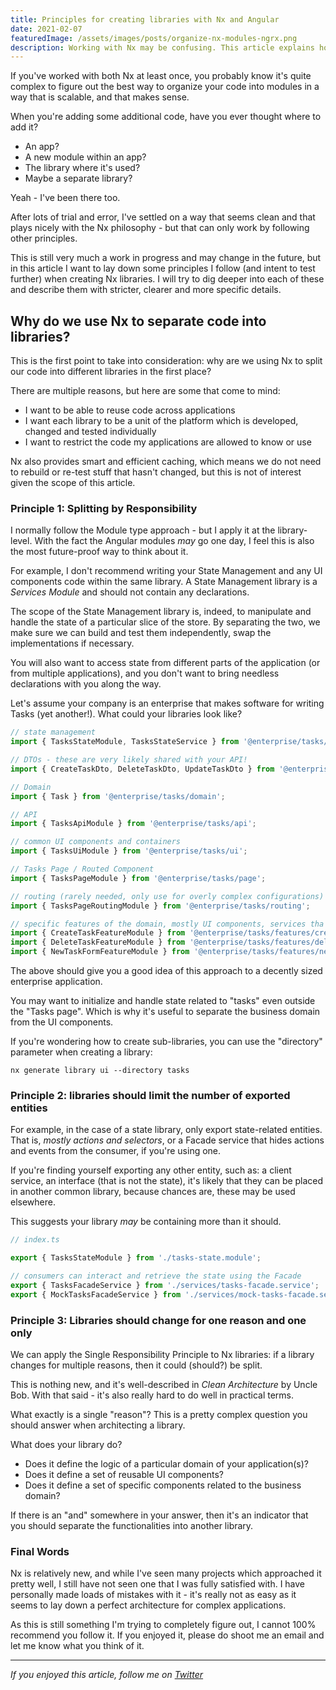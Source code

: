 ```yaml
---
title: Principles for creating libraries with Nx and Angular
date: 2021-02-07
featuredImage: /assets/images/posts/organize-nx-modules-ngrx.png
description: Working with Nx may be confusing. This article explains how I create Nx libraries and the principles behind my motivations.
---
```


If you've worked with both Nx at least once, you probably know it's quite complex to figure out the best way to organize your code into modules in a way that is scalable, and that makes sense.

When you're adding some additional code, have you ever thought where to add it?

- An app?
- A new module within an app?
- The library where it's used?
- Maybe a separate library?

Yeah - I've been there too.

After lots of trial and error, I've settled on a way that seems clean and that plays nicely
with the Nx philosophy - but that can only work by following other principles.

This is still very much a work in progress and may change in the future, but in this article I want to lay down some principles I follow (and intent to test further) when creating Nx libraries. I will try to dig deeper into each of these and describe them with stricter, clearer and more specific details.

## Why do we use Nx to separate code into libraries?

This is the first point to take into consideration: why are we using Nx to split our code into different libraries in the first place?

There are multiple reasons, but here are some that come to mind:

- I want to be able to reuse code across applications
- I want each library to be a unit of the platform which is developed, changed and tested individually
- I want to restrict the code my applications are allowed to know or use

Nx also provides smart and efficient caching, which means we do not need to rebuild or re-test stuff that hasn't changed, but this is not of interest given the scope of this article.

### Principle 1: Splitting by Responsibility

I normally follow the Module type approach - but I apply it at the library-level. With the fact the Angular modules *may* go one day, I feel this is also the most future-proof way to think about it.

For example, I don't recommend writing your State Management and any UI components code within the same library. A State Management library is a *Services Module* and should not contain any declarations.

The scope of the State Management library is, indeed, to manipulate and handle the state of a particular slice of the store. By separating the two, we make sure we can build and test them independently, swap the implementations if necessary.

You will also want to access state from different parts of the application (or from multiple applications), and you don't want to bring needless declarations with you along the way.

Let's assume your company is an enterprise that makes software for writing Tasks (yet another!). What could your libraries look like?

```typescript
// state management
import { TasksStateModule, TasksStateService } from '@enterprise/tasks/state';

// DTOs - these are very likely shared with your API!
import { CreateTaskDto, DeleteTaskDto, UpdateTaskDto } from '@enterprise/tasks/dto';

// Domain
import { Task } from '@enterprise/tasks/domain';

// API
import { TasksApiModule } from '@enterprise/tasks/api';

// common UI components and containers
import { TasksUiModule } from '@enterprise/tasks/ui';

// Tasks Page / Routed Component
import { TasksPageModule } from '@enterprise/tasks/page';

// routing (rarely needed, only use for overly complex configurations)
import { TasksPageRoutingModule } from '@enterprise/tasks/routing';

// specific features of the domain, mostly UI components, services tha facilitate their work
import { CreateTaskFeatureModule } from '@enterprise/tasks/features/create-task';
import { DeleteTaskFeatureModule } from '@enterprise/tasks/features/delete-task';
import { NewTaskFormFeatureModule } from '@enterprise/tasks/features/new-task-form';
```

The above should give you a good idea of this approach to a decently sized enterprise application.

You may want to initialize and handle state related to "tasks" even outside the "Tasks page". Which is why it's useful to separate the business domain from the UI components.

If you're wondering how to create sub-libraries, you can use the "directory" parameter when creating a library:

```
nx generate library ui --directory tasks
```

### Principle 2: libraries should limit the number of exported entities

For example, in the case of a state library, only export state-related entities. That is, *mostly actions and selectors*, or a Facade service that hides actions and events from the consumer, if you're using one.

If you're finding yourself exporting any other entity, such as: a client service, an interface (that is not the state), it's likely that they can be placed in another common library, because chances are, these may be used elsewhere.

This suggests your library *may* be containing more than it should.

```typescript
// index.ts

export { TasksStateModule } from './tasks-state.module';

// consumers can interact and retrieve the state using the Facade
export { TasksFacadeService } from './services/tasks-facade.service';
export { MockTasksFacadeService } from './services/mock-tasks-facade.service';
```

### Principle 3: Libraries should change for one reason and one only

We can apply the Single Responsibility Principle to Nx libraries: if a library changes for multiple reasons, then it could (should?) be split.

This is nothing new, and it's well-described in *Clean Architecture* by Uncle Bob. With that said - it's also really hard to do well in practical terms.

What exactly is a single "reason"? This is a pretty complex question you should answer when architecting a library.

What does your library do?

- Does it define the logic of a particular domain of your application(s)?
- Does it define a set of reusable UI components?
- Does it define a set of specific components related to the business domain?

If there is an "and" somewhere in your answer, then it's an indicator that you should separate the functionalities into another library.


### Final Words

Nx is relatively new, and while I've seen many projects which approached it pretty well, I still have not seen one that I was fully satisfied with. I have personally made loads of mistakes with it - it's really not as easy as it seems to lay down a perfect architecture for complex applications.

As this is still something I'm trying to completely figure out, I cannot 100% recommend you follow it. If you enjoyed it, please do shoot me an email and let me know what you think of it.

***

_If you enjoyed this article, follow me on [Twitter](https://twitter.com/gc_psk)_
